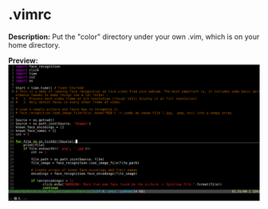 # .vimrc

**Description:** Put the "color" directory under your own .vim, which is on your home directory.


**Preview:** ![image](https://github.com/KBLin1996/.vimrc/blob/master/preview.png)
